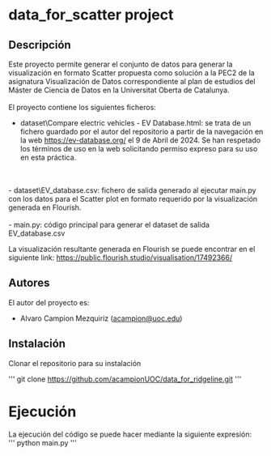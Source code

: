 # data_for_scatter project
## Descripción
Este proyecto permite generar el conjunto de datos para generar la visualización en formato Scatter propuesta como solución a la PEC2 de la asignatura Visualización de Datos correspondiente al plan de estudios del Máster de Ciencia de Datos en la Universitat Oberta de Catalunya.
<br><br>
El proyecto contiene los siguientes ficheros:
- dataset\Compare electric vehicles - EV Database.html: se trata de un fichero guardado por el autor del repositorio a partir de la navegación en la web https://ev-database.org/ el 9 de Abril de 2024. Se han respetado los términos de uso en la web solicitando permiso expreso para su uso en esta práctica.
<br>
<br>
- dataset\EV_database.csv: fichero de salida generado al ejecutar main.py con los datos para el Scatter plot en formato requerido por la visualización generada en Flourish.
<br>
<br>
- main.py: código principal para generar el dataset de salida EV_database.csv

<br>

La visualización resultante generada en Flourish se puede encontrar en el siguiente link:
https://public.flourish.studio/visualisation/17492366/

## Autores
El autor del proyecto es:
- Alvaro Campion Mezquiriz (acampion@uoc.edu)

## Instalación
Clonar el repositorio para su instalación <br>

'''
git clone https://github.com/acampionUOC/data_for_ridgeline.git
'''

# Ejecución
La ejecución del código se puede hacer mediante la siguiente expresión:
<br>
'''
python main.py
'''
<br>
